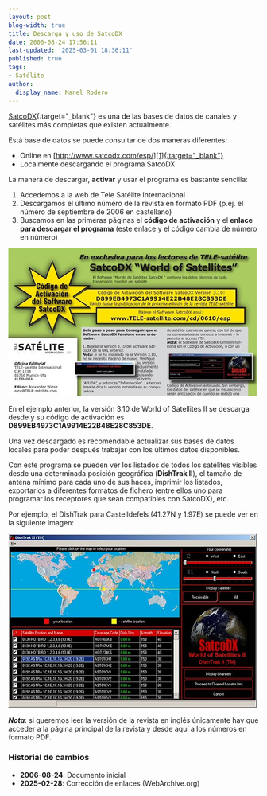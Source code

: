 ```yaml
---
layout: post
blog-width: true
title: Descarga y uso de SatcoDX
date: 2006-08-24 17:56:11
last-updated: '2025-03-01 18:36:11'
published: true
tags:
- Satélite
author:
  display_name: Manel Rodero
---
```


[SatcoDX][1]{:target="_blank"} es una de las bases de datos de canales y satélites más completas que existen actualmente.

Está base de datos se puede consultar de dos maneras diferentes:

* Online en [http://www.satcodx.com/esp/][1]{:target="_blank"}
* Localmente descargando el programa SatcoDX

La manera de descargar, **activar** y usar el programa es bastante sencilla:

1. Accedemos a la web de Tele Satélite Internacional
2. Descargamos el último número de la revista en formato PDF (p.ej. el número de septiembre de 2006 en castellano)
3. Buscamos en las primeras páginas el **código de activación** y el **enlace para descargar el programa** (este enlace y el código cambia de número en número)

![SatcoDX][2]

En el ejemplo anterior, la versión 3.10 de World of Satellites II se descarga desde  y su código de activación es **D899EB4973C1A9914E22B48E28C853DE**.

Una vez descargado es recomendable actualizar sus bases de datos locales para poder después trabajar con los últimos datos disponibles.

Con este programa se pueden ver los listados de todos los satélites visibles desde una determinada posición geográfica (**DishTrak II**), el tamaño de antena mínimo para cada uno de sus haces, imprimir los listados, exportarlos a diferentes formatos de fichero (entre ellos uno para programar los receptores que sean compatibles con SatcoDX), etc.

Por ejemplo, el DishTrak para Castelldefels (41.27N y 1.97E) se puede ver en la siguiente imagen:

![DishTrak en 41N/2E][3]

**_Nota_**: si queremos leer la versión de la revista en inglés únicamente hay que acceder a la página principal de la revista  y desde aquí a los números en formato PDF.

### Historial de cambios

* **2006-08-24**: Documento inicial
* **2025-02-28**: Corrección de enlaces (WebArchive.org)

[1]: https://web.archive.org/web/20060826045430/http://www.satcodx.com/esp/
[2]: /assets/img/blog/2006-08-24_image_1.jpg
[3]: /assets/img/blog/2006-08-24_image_2.jpg
